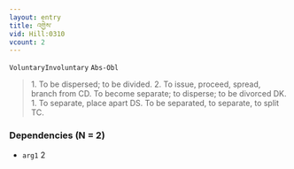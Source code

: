 ```yaml
---
layout: entry
title: འགྱེས་
vid: Hill:0310
vcount: 2
---
```

`VoluntaryInvoluntary` `Abs-Obl`
> 1\.
 To be dispersed; to be divided\.
 2\.
 To issue, proceed, spread, branch from CD\.
 To become separate; to disperse; to be divorced DK\.
 1\.
 To separate, place apart DS\.
 To be separated, to separate, to split TC\.

### Dependencies (N = 2)
* `arg1` 2
